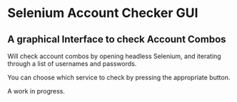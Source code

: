 # Selenium Account Checker GUI
## A graphical Interface to check Account Combos

Will check account combos by opening headless Selenium, and iterating through a list of usernames and passwords.

You can choose which service to check by pressing the appropriate button.

A work in progress.
